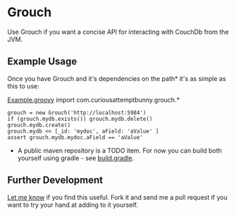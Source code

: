 # Grouch

Use Grouch if you want a concise API for interacting with CouchDb from the JVM.

## Example Usage

Once you have Grouch and it's dependencies on the path* it's as simple as this to use:

[Example.groovy](curious-attempt-bunny/grouch/blob/master/src/example/groovy/Example.groovy)
    import com.curiousattemptbunny.grouch.*
    
    grouch = new Grouch('http://localhost:5984')
    if (grouch.mydb.exists()) grouch.mydb.delete()
    grouch.mydb.create()
    grouch.mydb << [_id: 'mydoc', aField: 'aValue' ]
    assert grouch.mydb.mydoc.aField == 'aValue'

* A public maven repository is a TODO item. For now you can build both yourself using gradle - see [build.gradle](https://github.com/curious-attempt-bunny/grouch/blob/master/build.gradle).

## Further Development

[Let me know](http://www.curiousattemptbunny.com/2011/01/grouch-dsl-for-couchdb.html) if you find this useful. Fork it and send me a pull request if you want to try your hand at adding to it yourself.

